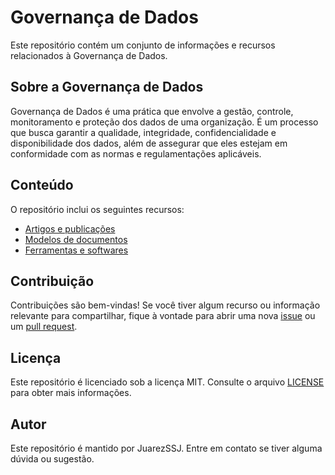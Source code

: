# Governança de Dados

Este repositório contém um conjunto de informações e recursos relacionados à Governança de Dados.

## Sobre a Governança de Dados

Governança de Dados é uma prática que envolve a gestão, controle, monitoramento e proteção dos dados de uma organização. É um processo que busca garantir a qualidade, integridade, confidencialidade e disponibilidade dos dados, além de assegurar que eles estejam em conformidade com as normas e regulamentações aplicáveis.

## Conteúdo

O repositório inclui os seguintes recursos:

- [Artigos e publicações](./Artigos)
- [Modelos de documentos](./Documentos)
- [Ferramentas e softwares](./Ferramentas)

## Contribuição

Contribuições são bem-vindas! Se você tiver algum recurso ou informação relevante para compartilhar, fique à vontade para abrir uma nova [issue](https://github.com/JuarezSSJ/Governanca_de_Dados/issues) ou um [pull request](https://github.com/JuarezSSJ/Governanca_de_Dados/pulls).

## Licença

Este repositório é licenciado sob a licença MIT. Consulte o arquivo [LICENSE](./LICENSE) para obter mais informações.

## Autor

Este repositório é mantido por JuarezSSJ. Entre em contato se tiver alguma dúvida ou sugestão.

